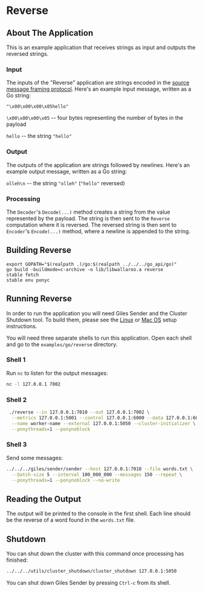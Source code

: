 # Reverse

## About The Application

This is an example application that receives strings as input and outputs the reversed strings.

### Input

The inputs of the "Reverse" application are strings encoded in the [source message framing protocol](/book/core-concepts/decoders-and-encoders.md#framed-message-protocols#source-message-framing-protocol). Here's an example input message, written as a Go string:

```
"\x00\x00\x00\x05hello"
```

`\x00\x00\x00\x05` -- four bytes representing the number of bytes in the payload

`hello` -- the string `"hello"`

### Output

The outputs of the application are strings followed by newlines. Here's an example output message, written as a Go string:

`olleh\n` -- the string `"olleh"` (`"hello"` reversed)

### Processing

The `Decoder`'s `Decode(...)` method creates a string from the value represented by the payload. The string is then sent to the `Reverse` computation where it is reversed. The reversed string is then sent to `Encoder`'s `Encode(...)` method, where a newline is appended to the string.

## Building Reverse

```
export GOPATH="$(realpath .)/go:$(realpath ../../../go_api/go)"
go build -buildmode=c-archive -o lib/libwallaroo.a reverse
stable fetch
stable env ponyc
```

## Running Reverse

In order to run the application you will need Giles Sender and the Cluster Shutdown tool. To build them, please see the [Linux](/book/getting-started/linux-setup.md) or [Mac OS](/book/getting-started/macos-setup.md) setup instructions.

You will need three separate shells to run this application. Open each shell and go to the `examples/go/reverse` directory.

### Shell 1

Run `nc` to listen for the output messages:

```bash
nc -l 127.0.0.1 7002
```

### Shell 2

```bash
 ./reverse --in 127.0.0.1:7010 --out 127.0.0.1:7002 \
  --metrics 127.0.0.1:5001 --control 127.0.0.1:6000 --data 127.0.0.1:6001 \
  --name worker-name --external 127.0.0.1:5050 --cluster-initializer \
  --ponythreads=1 --ponynoblock 
```

### Shell 3

Send some messages:

```bash
../../../giles/sender/sender --host 127.0.0.1:7010 --file words.txt \
  --batch-size 5 --interval 100_000_000 --messages 150 --repeat \
  --ponythreads=1 --ponynoblock --no-write
```

## Reading the Output

The output will be printed to the console in the first shell. Each line should be the reverse of a word found in the `words.txt` file.

## Shutdown

You can shut down the cluster with this command once processing has finished:

```bash
../../../utils/cluster_shutdown/cluster_shutdown 127.0.0.1:5050
```

You can shut down Giles Sender by pressing `Ctrl-c` from its shell.

